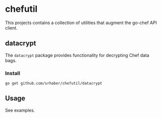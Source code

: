 # chefutil

This projects contains a collection of utilities that augment the go-chef API client.

## datacrypt

The `datacrypt` package provides functionality for decrypting Chef data bags.

### Install

    go get github.com/srhaber/chefutil/datacrypt

## Usage

See examples.
